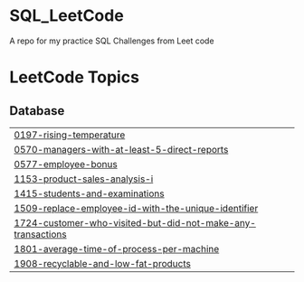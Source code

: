 # SQL_LeetCode
A repo for my practice SQL Challenges from Leet code 

<!---LeetCode Topics Start-->
# LeetCode Topics
## Database
|  |
| ------- |
| [0197-rising-temperature](https://github.com/loquellaa/SQL_LeetCode/tree/master/0197-rising-temperature) |
| [0570-managers-with-at-least-5-direct-reports](https://github.com/loquellaa/SQL_LeetCode/tree/master/0570-managers-with-at-least-5-direct-reports) |
| [0577-employee-bonus](https://github.com/loquellaa/SQL_LeetCode/tree/master/0577-employee-bonus) |
| [1153-product-sales-analysis-i](https://github.com/loquellaa/SQL_LeetCode/tree/master/1153-product-sales-analysis-i) |
| [1415-students-and-examinations](https://github.com/loquellaa/SQL_LeetCode/tree/master/1415-students-and-examinations) |
| [1509-replace-employee-id-with-the-unique-identifier](https://github.com/loquellaa/SQL_LeetCode/tree/master/1509-replace-employee-id-with-the-unique-identifier) |
| [1724-customer-who-visited-but-did-not-make-any-transactions](https://github.com/loquellaa/SQL_LeetCode/tree/master/1724-customer-who-visited-but-did-not-make-any-transactions) |
| [1801-average-time-of-process-per-machine](https://github.com/loquellaa/SQL_LeetCode/tree/master/1801-average-time-of-process-per-machine) |
| [1908-recyclable-and-low-fat-products](https://github.com/loquellaa/SQL_LeetCode/tree/master/1908-recyclable-and-low-fat-products) |
<!---LeetCode Topics End-->